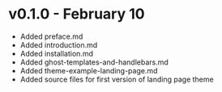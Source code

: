 # v0.1.0 - February 10
- Added preface.md
- Added introduction.md
- Added installation.md
- Added ghost-templates-and-handlebars.md
- Added theme-example-landing-page.md
- Added source files for first version of landing page theme
